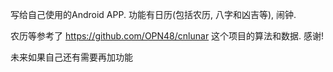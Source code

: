 写给自己使用的Android APP. 功能有日历(包括农历, 八字和凶吉等), 闹钟.

农历等参考了 https://github.com/OPN48/cnlunar 这个项目的算法和数据. 感谢!

未来如果自己还有需要再加功能

